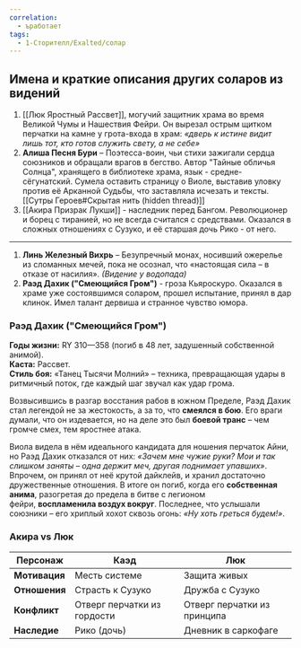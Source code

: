 ```yaml
---
correlation:
  - ъработает
tags:
  - 1-Сторителл/Exalted/солар
---
```

## Имена и краткие описания других соларов из видений
1. [[Люк Яростный Рассвет]], могучий защитник храма во время Великой Чумы и Нашествия Фейри. Он вырезал острым щитком перчатки на камне у грота-входа в храм: *«дверь к истине видит лишь тот, кто готов служить свету, а не себе»*
2. **Алиша Песня Бури** – Поэтесса-воин, чьи стихи зажигали сердца союзников и обращали врагов в бегство. Автор "Тайные обличья Солнца", хранящего в библиотеке храма, язык - средне-сёгунатский. Сумела оставить страницу о Виоле, выставив уловку против её Арканной Судьбы, что заставляла исчезать и тексты. [[Сутры Героев#Скрытая нить (hidden thread)]]
3. [[Акира Призрак Лукши]] - наследник перед Бангом. Революционер и борец с тиранией, но не всегда считался с средствами. Оказался в сложных отношениях с Сузуко, и её старшая дочь Рико - от него.
------
1. **Линь Железный Вихрь** – Безупречный монах, носивший ожерелье из сломанных мечей, пока не осознал, что «настоящая сила – в отказе от насилия». _(Видение у водопада)_
2. **Раэд Дахик ("Смеющийся Гром")** - гроза Кьяроскуро. Оказался в храме уже состоявшимся соларом, прошел испытание, принял в дар клинок. Имел талант дервиша и странное чувство юмора.
### Раэд Дахик ("Смеющийся Гром")
**Годы жизни:** RY 310—358 (погиб в 48 лет, задушенный собственной анимой).  
**Каста:** Рассвет.  
**Стиль боя:** «Танец Тысячи Молний» – техника, превращающая удары в ритмичный поток, где каждый шаг звучал как удар грома.

Возвысившись в разгар восстания рабов в южном Пределе, Раэд Дахик стал легендой не за жестокость, а за то, что **смеялся в бою**. Его враги думали, что он издевается, но на деле это был **боевой транс** – чем громче смех, тем яростнее атака.

Виола видела в нём идеального кандидата для ношения перчаток Айни, но Раэд Дахик отказался от них: _«Зачем мне чужие руки? Мои и так слишком заняты – одна держит меч, другая поднимает упавших»_.
Впрочем, он принял от неё крутой дайклейв, и хранил достаточно дружественные отношения.
В итоге он погиб, когда его **собственная анима**, разогретая до предела в битве с легионом фейри, **воспламенила воздух вокруг**. Последнее, что услышали союзники – его хриплый хохот сквозь огонь:  _«Ну хоть греться будем!»_.

### Акира vs Люк

| Персонаж      | Каэд                        | Люк                         |
| ------------- | --------------------------- | --------------------------- |
| **Мотивация** | Месть системе               | Защита живых                |
| **Отношения** | Страсть к Сузуко            | Дружба с Сузуко             |
| **Конфликт**  | Отверг перчатки из гордости | Отверг перчатки из принципа |
| **Наследие**  | Рико (дочь)                 | Дневник в саркофаге         |
